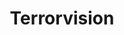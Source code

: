 ---
title: "Terrorvision"
summary: "Terrorvision began their career as , forming in 1986 in Bradford, UK. The four piece band of Tony Wright , Mark Yates , Leigh Marklew and Shutty made little headway until a change of name to Terrorvision in 1991 when signed them on the back of demo tape \"Pump Action Sunshine.\" The band negotiated with EMI the creation of their own label \"\" and in 1992 their debut EP \"Thrive\" was released by Total Vegas followed by the band's first LP \"Formaldehyde\" later in the year. 1994 saw the release of second album \"How To Make Friends And Influence People\" which generated a string of chart hits for the band including \"Oblivion\" and \"Alice, What's The Matter?\" With third LP \"Regular Urban Survivors\" Terrorvision continued on their upward trajectory and single \"Perseverance\" earned the band their first top 5 hit with further chart success for singles \"Celebrity Hit List\" and \"Bad Actress\" though real chart domination was to come in January 1999 with the number 2 smash \"Tequila\" taken from the \"Shaving Peaches album. Despite this, EMI chose to drop the band and in early 2000 the band were rescued by for whom the band recorded the 2001 album \"Good To Go.\" The reprieve however was temporary and in June 2001 the band announced their split marked by a farewell tour of the UK and a 'best of' album to satisfy EMI's five album contract entitled \"Whales & Dolphins.\" In April 2005 the band reformed for a brief UK tour with further dates in August and September, which EMI took as a good excuse to release another compilation \"B-Sides & Rarities\". In 2010 after replacing drummer 'Shutty', they started work on an album which was completed and released in 2011 under the title 'Super Deluxe'."
slug: "terrorvision"
image: "terrorvision.jpg"
apple_music_artist_url: "https://music.apple.com/gb/artist/terrorvision/14569001"
wikipedia_url: "https://en.wikipedia.org/wiki/Terrorvision"
---